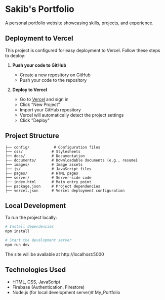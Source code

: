 # Sakib's Portfolio

A personal portfolio website showcasing skills, projects, and experience.

## Deployment to Vercel

This project is configured for easy deployment to Vercel. Follow these steps to deploy:

1. **Push your code to GitHub**
   - Create a new repository on GitHub
   - Push your code to the repository

2. **Deploy to Vercel**
   - Go to [Vercel](https://vercel.com) and sign in
   - Click "New Project"
   - Import your GitHub repository
   - Vercel will automatically detect the project settings
   - Click "Deploy"

## Project Structure

```
├── config/           # Configuration files
├── css/             # Stylesheets
├── docs/            # Documentation
├── documents/       # Downloadable documents (e.g., resume)
├── images/          # Image assets
├── js/              # JavaScript files
├── pages/           # HTML pages
├── server/          # Server-side code
├── index.html       # Main entry point
├── package.json     # Project dependencies
├── vercel.json      # Vercel deployment configuration
```

## Local Development

To run the project locally:

```bash
# Install dependencies
npm install

# Start the development server
npm run dev
```

The site will be available at http://localhost:5000

## Technologies Used

- HTML, CSS, JavaScript
- Firebase (Authentication, Firestore)
- Node.js (for local development server)# My_Portfolio
